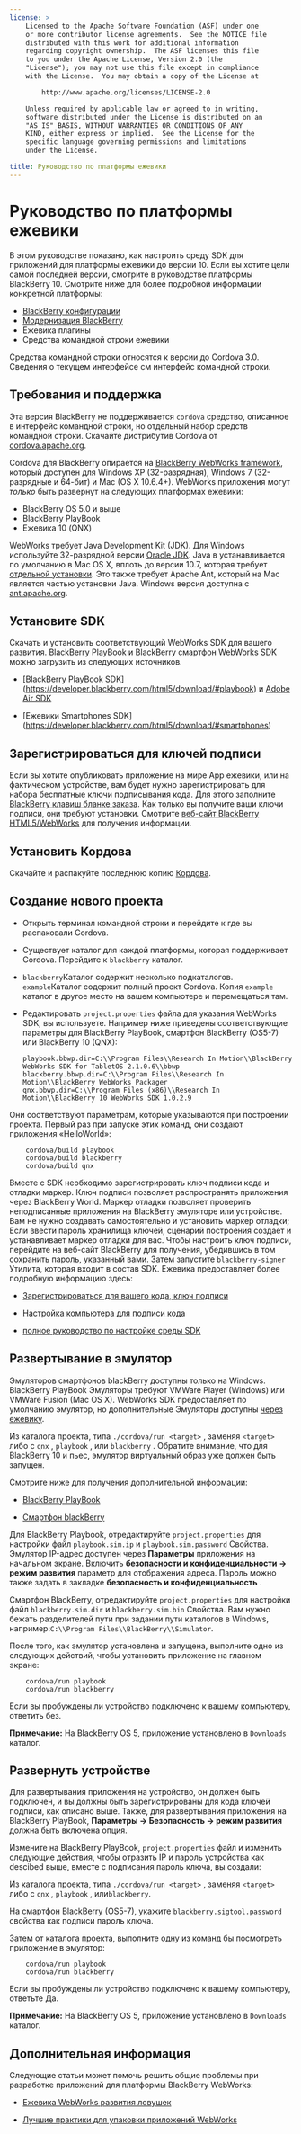 ```yaml
---
license: >
    Licensed to the Apache Software Foundation (ASF) under one
    or more contributor license agreements.  See the NOTICE file
    distributed with this work for additional information
    regarding copyright ownership.  The ASF licenses this file
    to you under the Apache License, Version 2.0 (the
    "License"); you may not use this file except in compliance
    with the License.  You may obtain a copy of the License at

        http://www.apache.org/licenses/LICENSE-2.0

    Unless required by applicable law or agreed to in writing,
    software distributed under the License is distributed on an
    "AS IS" BASIS, WITHOUT WARRANTIES OR CONDITIONS OF ANY
    KIND, either express or implied.  See the License for the
    specific language governing permissions and limitations
    under the License.

title: Руководство по платформы ежевики
---
```


# Руководство по платформы ежевики

В этом руководстве показано, как настроить среду SDK для приложений для платформы ежевики до версии 10. Если вы хотите цели самой последней версии, смотрите в руководстве платформы BlackBerry 10. Смотрите ниже для более подробной информации конкретной платформы:

*   [BlackBerry конфигурации](../blackberry10/config.html)
*   [Модернизация BlackBerry](../blackberry10/upgrading.html)
*   Ежевика плагины
*   Средства командной строки ежевики

Средства командной строки относятся к версии до Cordova 3.0. Сведения о текущем интерфейсе см интерфейс командной строки.

## Требования и поддержка

Эта версия BlackBerry не поддерживается `cordova` средство, описанное в интерфейс командной строки, но отдельный набор средств командной строки. Скачайте дистрибутив Cordova от [cordova.apache.org][1].

 [1]: http://cordova.apache.org/#download

Cordova для BlackBerry опирается на [BlackBerry WebWorks framework][2], который доступен для Windows XP (32-разрядная), Windows 7 (32-разрядные и 64-бит) и Mac (OS X 10.6.4+). WebWorks приложения могут *только* быть развернут на следующих платформах ежевики:

 [2]: https://bdsc.webapps.blackberry.com/html5

*   BlackBerry OS 5.0 и выше
*   BlackBerry PlayBook
*   Ежевика 10 (QNX)

WebWorks требует Java Development Kit (JDK). Для Windows используйте 32-разрядной версии [Oracle JDK][3]. Java в устанавливается по умолчанию в Mac OS X, вплоть до версии 10.7, которая требует [отдельной установки][4]. Это также требует Apache Ant, который на Mac является частью установки Java. Windows версия доступна с [ant.apache.org][5].

 [3]: http://www.oracle.com/technetwork/java/javase/downloads/index.html#jdk
 [4]: http://support.apple.com/kb/DL1421
 [5]: http://ant.apache.org/bindownload.cgi

## Установите SDK

Скачать и установить соответствующий WebWorks SDK для вашего развития. BlackBerry PlayBook и BlackBerry смартфон WebWorks SDK можно загрузить из следующих источников.

*   \[BlackBerry PlayBook SDK\] (https://developer.blackberry.com/html5/download/#playbook) и [Adobe Air SDK][6]

*   \[Ежевики Smartphones SDK\] (https://developer.blackberry.com/html5/download/#smartphones)

 [6]: http://www.adobe.com/devnet/air/air-sdk-download.html

## Зарегистрироваться для ключей подписи

Если вы хотите опубликовать приложение на мире App ежевики, или на фактическом устройстве, вам будет нужно зарегистрировать для набора бесплатные ключи подписывания кода. Для этого заполните [BlackBerry клавиш бланке заказа][7]. Как только вы получите ваши ключи подписи, они требуют установки. Смотрите [веб-сайт BlackBerry HTML5/WebWorks][8] для получения информации.

 [7]: https://www.blackberry.com/SignedKeys
 [8]: https://developer.blackberry.com/html5/documentation/signing_setup_bb10_apps_2008396_11.html

## Установить Кордова

Скачайте и распакуйте последнюю копию [Кордова][1].

## Создание нового проекта

*   Открыть терминал командной строки и перейдите к где вы распаковали Cordova.

*   Существует каталог для каждой платформы, которая поддерживает Cordova. Перейдите к `blackberry` каталог.

*   `blackberry`Каталог содержит несколько подкаталогов. `example`Каталог содержит полный проект Cordova. Копия `example` каталог в другое место на вашем компьютере и перемещаться там.

*   Редактировать `project.properties` файла для указания WebWorks SDK, вы используете. Например ниже приведены соответствующие параметры для BlackBerry PlayBook, смартфон BlackBerry (OS5-7) или BlackBerry 10 (QNX):
    
        playbook.bbwp.dir=C:\\Program Files\\Research In Motion\\BlackBerry WebWorks SDK for TabletOS 2.1.0.6\\bbwp
        blackberry.bbwp.dir=C:\\Program Files\\Research In Motion\\BlackBerry WebWorks Packager
        qnx.bbwp.dir=C:\\Program Files (x86)\\Research In Motion\\BlackBerry 10 WebWorks SDK 1.0.2.9
        

Они соответствуют параметрам, которые указываются при построении проекта. Первый раз при запуске этих команд, они создают приложения «HelloWorld»:

        cordova/build playbook
        cordova/build blackberry
        cordova/build qnx
    

Вместе с SDK необходимо зарегистрировать ключ подписи кода и отладки маркер. Ключ подписи позволяет распространять приложения через BlackBerry World. Маркер отладки позволяет проверить неподписанные приложения на BlackBerry эмуляторе или устройстве. Вам не нужно создавать самостоятельно и установить маркер отладки; Если ввести пароль хранилища ключей, сценарий построения создает и устанавливает маркер отладки для вас. Чтобы настроить ключ подписи, перейдите на веб-сайт BlackBerry для получения, убедившись в том сохранить пароль, указанный вами. Затем запустите `blackberry-signer` Утилита, которая входит в состав SDK. Ежевика предоставляет более подробную информацию здесь:

*   [Зарегистрироваться для вашего кода, ключ подписи][9]

*   [Настройка компьютера для подписи кода][10]

*   [полное руководство по настройке среды SDK][11]

 [9]: https://www.blackberry.com/SignedKeys/codesigning.html
 [10]: http://developer.blackberry.com/html5/documentation/set_up_for_signing.html
 [11]: http://developer.blackberry.com/native/documentation/bb10/com.qnx.doc.native_sdk.quickstart/topic/set_up_your_environment.html

## Развертывание в эмулятор

Эмуляторов смартфонов blackBerry доступны только на Windows. BlackBerry PlayBook Эмуляторы требуют VMWare Player (Windows) или VMWare Fusion (Mac OS X). WebWorks SDK предоставляет по умолчанию эмулятор, но дополнительные Эмуляторы доступны [через ежевику][12].

 [12]: http://us.blackberry.com/developers/resources/simulators.jsp

Из каталога проекта, типа `./cordova/run <target>` , заменяя `<target>` либо с `qnx` , `playbook` , или `blackberry` . Обратите внимание, что для BlackBerry 10 и пьес, эмулятор виртуальный образ уже должен быть запущен.

Смотрите ниже для получения дополнительной информации:

*   [BlackBerry PlayBook][13]

*   [Смартфон blackBerry][14]

 [13]: https://developer.blackberry.com/html5/documentation/using_the_tablet_simulator_1866980_11.html
 [14]: https://developer.blackberry.com/html5/documentation/run_your_app_on_smartphone_sim_1876976_11.html

Для BlackBerry Playbook, отредактируйте `project.properties` для настройки файл `playbook.sim.ip` и `playbook.sim.password` Свойства. Эмулятор IP-адрес доступен через **Параметры** приложения на начальном экране. Включить **безопасности и конфиденциальности → режим развития** параметр для отображения адреса. Пароль можно также задать в закладке **безопасность и конфиденциальность** .

Смартфон BlackBerry, отредактируйте `project.properties` для настройки файл `blackberry.sim.dir` и `blackberry.sim.bin` Свойства. Вам нужно бежать разделителей пути при задании пути каталогов в Windows, например:`C:\\Program
Files\\BlackBerry\\Simulator`.

После того, как эмулятор установлена и запущена, выполните одно из следующих действий, чтобы установить приложение на главном экране:

        cordova/run playbook
        cordova/run blackberry
    

Если вы пробуждены ли устройство подключено к вашему компьютеру, ответить без.

**Примечание:** На BlackBerry OS 5, приложение установлено в `Downloads` каталог.

## Развернуть устройстве

Для развертывания приложения на устройство, он должен быть подключен, и вы должны быть зарегистрированы для кода ключей подписи, как описано выше. Также, для развертывания приложения на BlackBerry PlayBook, **Параметры → Безопасность → режим развития** должна быть включена опция.

Измените на BlackBerry PlayBook, `project.properties` файл и изменить следующие действия, чтобы отразить IP и пароль устройства как descibed выше, вместе с подписания пароль ключа, вы создали:

Из каталога проекта, типа `./cordova/run <target>` , заменяя `<target>` либо с `qnx` , `playbook` , или`blackberry`.

На смартфон BlackBerry (OS5-7), укажите `blackberry.sigtool.password` свойства как подписи пароль ключа.

Затем от каталога проекта, выполните одну из команд бы посмотреть приложение в эмулятор:

        cordova/run playbook
        cordova/run blackberry
    

Если вы пробуждены ли устройство подключено к вашему компьютеру, ответьте Да.

**Примечание:** На BlackBerry OS 5, приложение установлено в `Downloads` каталог.

## Дополнительная информация

Следующие статьи может помочь решить общие проблемы при разработке приложений для платформы BlackBerry WebWorks:

*   [Ежевика WebWorks развития ловушек][15]

*   [Лучшие практики для упаковки приложений WebWorks][16]

 [15]: http://supportforums.blackberry.com/t5/Web-and-WebWorks-Development/Common-BlackBerry-WebWorks-development-pitfalls-that-can-be/ta-p/624712
 [16]: https://bdsc.webapps.blackberrycom/html5/documentation/ww_developing/bestpractice_compiling_ww_apps_1873324_11.html